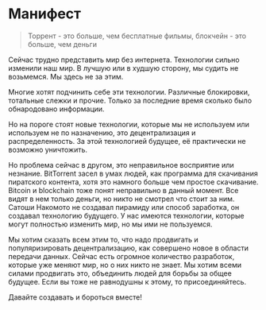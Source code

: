# Манифест

>Торрент - это больше, чем бесплатные фильмы, блокчейн - это больше, чем деньги

Сейчас трудно представить мир без интернета. Технологии сильно изменили наш мир. В лучшую или в худшую сторону, мы судить не возьмемся. Мы здесь не за этим.

Многие хотят подчинить себе эти технологии. Различные блокировки, тотальные слежки и прочие. Только за последние время сколько было обнародовано информации.

Но на пороге стоят новые технологии, которые мы не используем или используем не по назначению, это децентрализация и распределенность. За этой технологией будущее, её практически не возможно уничтожить.

Но проблема сейчас в другом, это неправильное восприятие или незнание. BitTorrent засел в умах людей, как программа для скачивания пиратского контента, хотя это намного больше чем простое скачивание. Bitcoin и blockchain тоже понят неправильно в данный момент. Все видят в нем только деньги, но никто не смотрел что стоит за ним. Сатоши Накомото не создавал пирамиду или способ заработка, он создавал технологию будущего. У нас имеются технологии, которые могут полностью изменить мир, но мы ими не пользуемся.

Мы хотим сказать всем этим то, что надо продвигать и популяризировать децентрализацию, как совершено новое в области передачи данных. Сейчас есть огромное количество разработок, которые уже меняют мир, но о них никто не знает. Мы хотим всеми силами продвигать это, объединить людей для борьбы за общее будущее. Если вы тоже не равнодушны к этому, то присоединяйтесь.

Давайте создавать и бороться вместе!
